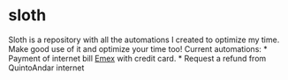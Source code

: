 # sloth
Sloth is a repository with all the automations I created to optimize my time.  Make good use of it and optimize your time too!  Current automations:  * Payment of internet bill [Emex](https://emexinternet.com.br) with credit card. * Request a refund from QuintoAndar internet
